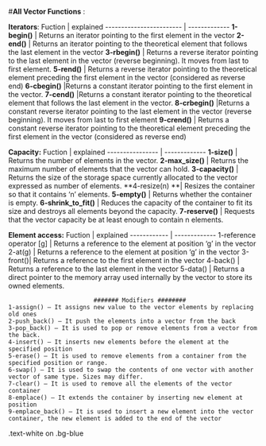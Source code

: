 #**All Vector Functions** :

**Iterators**:
Fuction | explained
------------------------ | -------------
**1-begin()**    | Returns an iterator pointing to the first element in the vector
**2-end()**      | Returns an iterator pointing to the theoretical element that follows the last element in the vector
**3-rbegin()**   | Returns a reverse iterator pointing to the last element in the vector (reverse beginning). It moves from last to first element.
**5-rend()**     | Returns a reverse iterator pointing to the theoretical element preceding the first element in the vector (considered as reverse end)
**6-cbegin()**   |Returns a constant iterator pointing to the first element in the vector.
**7-cend()**     |Returns a constant iterator pointing to the theoretical element that follows the last element in the vector.
**8-crbegin()**  |Returns a constant reverse iterator pointing to the last element in the vector (reverse beginning). It moves from last to first element
**9-crend()**    | Returns a constant reverse iterator pointing to the theoretical element preceding the first element in the vector (considered as reverse end)

                           
**Capacity:** 
Fuction | explained
---------------- | -------------
**1-size()** | Returns the number of elements in the vector.
**2-max_size()** | Returns the maximum number of elements that the vector can hold.
**3-capacity()** | Returns the size of the storage space currently allocated to the vector expressed as number of elements.
**4-resize(n) **| Resizes the container so that it contains ‘n’ elements.
**5-empty()** | Returns whether the container is empty.
**6-shrink_to_fit()** | Reduces the capacity of the container to fit its size and destroys all elements beyond the capacity.
**7-reserve()** | Requests that the vector capacity be at least enough to contain n elements.
                           
						   
**Element access:**
Fuction | explained
------------ | -------------
1-reference operator [g] | Returns a reference to the element at position ‘g’ in the vector
2-at(g) | Returns a reference to the element at position ‘g’ in the vector
3-front()| Returns a reference to the first element in the vector
4-back() | Returns a reference to the last element in the vector
5-data() | Returns a direct pointer to the memory array used internally by the vector to store its owned elements.
                            
                            ####### Modifiers ########
    1-assign() – It assigns new value to the vector elements by replacing old ones
    2-push_back() – It push the elements into a vector from the back
    3-pop_back() – It is used to pop or remove elements from a vector from the back.
    4-insert() – It inserts new elements before the element at the specified position
    5-erase() – It is used to remove elements from a container from the specified position or range.
    6-swap() – It is used to swap the contents of one vector with another vector of same type. Sizes may differ.
    7-clear() – It is used to remove all the elements of the vector container
    8-emplace() – It extends the container by inserting new element at position
    9-emplace_back() – It is used to insert a new element into the vector container, the new element is added to the end of the vector
	
<div class="text-white bg-blue mb-2">
  .text-white on .bg-blue
